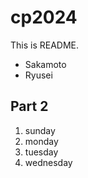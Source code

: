 # cp2024

This is README.
- Sakamoto
- Ryusei

## Part 2
1. sunday
1. monday
1. tuesday
1. wednesday